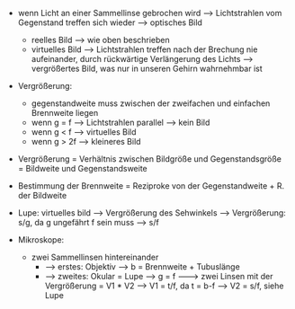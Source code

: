 - wenn Licht an einer Sammellinse gebrochen wird --> Lichtstrahlen vom Gegenstand treffen sich wieder --> optisches Bild 
	- reelles Bild --> wie oben beschrieben
	- virtuelles Bild --> Lichtstrahlen treffen nach der Brechung nie aufeinander, durch rückwärtige Verlängerung des Lichts --> vergrößertes Bild, was nur in unseren Gehirn wahrnehmbar ist 

- Vergrößerung:
	- gegenstandweite muss zwischen der zweifachen und einfachen Brennweite liegen 
	- wenn g = f --> Lichtstrahlen parallel --> kein Bild 
	- wenn g < f --> virtuelles Bild 
	- wenn g > 2f --> kleineres Bild 


- Vergrößerung = Verhältnis zwischen Bildgröße und Gegenstandsgröße = Bildweite und Gegenstandsweite


- Bestimmung der Brennweite = Reziproke von der Gegenstandweite + R. der Bildweite 

- Lupe: virtuelles bild --> Vergrößerung des Sehwinkels --> Vergrößerung: s/g, da g ungefährt f sein muss --> s/f

- Mikroskope:
	- zwei Sammellinsen hintereinander
		- --> erstes: Objektiv --> b = Brennweite + Tubuslänge
		- --> zweites: Okular = Lupe --> g = f 
		---> zwei Linsen mit der Vergrößerung = V1 * V2
		--> V1 = t/f, da t = b-f
		--> V2 = s/f, siehe Lupe 